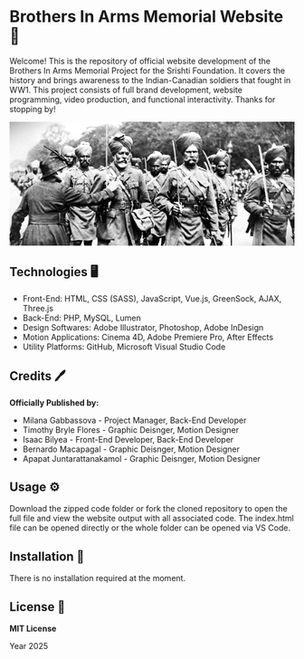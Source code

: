 # Brothers In Arms Memorial Website :rose:

Welcome! This is the repository of official website development of the Brothers In Arms Memorial Project for the Srishti Foundation. It covers the history and brings awareness to the Indian-Canadian soldiers that fought in WW1. This project consists of full brand development, website programming, video production, and functional interactivity. Thanks for stopping by!

![Portfolio Readme Photo](/images/BrothersInArms_Readme.png)

## Technologies :desktop_computer:

- Front-End: HTML, CSS (SASS), JavaScript, Vue.js, GreenSock, AJAX, Three.js
- Back-End: PHP, MySQL, Lumen
- Design Softwares: Adobe Illustrator, Photoshop, Adobe InDesign
- Motion Applications: Cinema 4D, Adobe Premiere Pro, After Effects
- Utility Platforms: GitHub, Microsoft Visual Studio Code

## Credits :pen:

**Officially Published by:**

- Milana Gabbassova - Project Manager, Back-End Developer
- Timothy Bryle Flores - Graphic Deisnger, Motion Designer
- Isaac Bilyea - Front-End Developer, Back-End Developer
- Bernardo Macapagal - Graphic Deisnger, Motion Designer
- Apapat Juntarattanakamol - Graphic Deisnger, Motion Designer

## Usage :gear:

Download the zipped code folder or fork the cloned repository to open the full file and view the website output with all associated code. The index.html file can be opened directly or the whole folder can be opened via VS Code.

## Installation :wrench:

There is no installation required at the moment.

## License :page_facing_up:

**MIT License**

Year 2025
